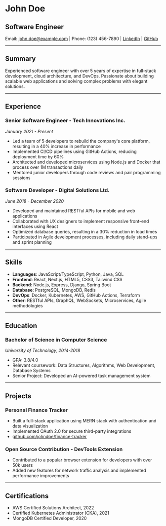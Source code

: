 # John Doe

## Software Engineer

Email: john.doe@example.com | Phone: (123) 456-7890 | [LinkedIn](https://linkedin.com/in/johndoe) | [GitHub](https://github.com/johndoe)

---

## Summary

Experienced software engineer with over 5 years of expertise in full-stack development, cloud architecture, and DevOps. Passionate about building scalable web applications and solving complex problems with elegant solutions.

---

## Experience

### Senior Software Engineer - Tech Innovations Inc.
*January 2021 - Present*

- Led a team of 5 developers to rebuild the company's core platform, resulting in a 40% increase in performance
- Implemented CI/CD pipelines using GitHub Actions, reducing deployment time by 60%
- Architected and developed microservices using Node.js and Docker that process over 1M transactions daily
- Mentored junior developers through code reviews and pair programming sessions

### Software Developer - Digital Solutions Ltd.
*June 2018 - December 2020*

- Developed and maintained RESTful APIs for mobile and web applications
- Collaborated with UX designers to implement responsive front-end interfaces using React
- Optimized database queries, resulting in a 30% reduction in load times
- Participated in Agile development processes, including daily stand-ups and sprint planning

---

## Skills

- **Languages**: JavaScript/TypeScript, Python, Java, SQL
- **Frontend**: React, Next.js, HTML5, CSS3, Tailwind CSS
- **Backend**: Node.js, Express, Django, Spring Boot
- **Database**: PostgreSQL, MongoDB, Redis
- **DevOps**: Docker, Kubernetes, AWS, GitHub Actions, Terraform
- **Other**: RESTful APIs, GraphQL, WebSockets, Microservices, Agile methodologies

---

## Education

### Bachelor of Science in Computer Science
*University of Technology, 2014-2018*

- GPA: 3.8/4.0
- Relevant coursework: Data Structures, Algorithms, Web Development, Database Systems
- Senior Project: Developed an AI-powered task management system

---

## Projects

### Personal Finance Tracker
- Built a full-stack application using MERN stack with authentication and data visualization
- Implemented OAuth 2.0 for secure third-party integrations
- [github.com/johndoe/finance-tracker](https://github.com/johndoe/finance-tracker)

### Open Source Contribution - DevTools Extension
- Contributed to a popular browser extension for developers with over 50k users
- Added new features for network traffic analysis and implemented performance improvements

---

## Certifications

- AWS Certified Solutions Architect, 2022
- Certified Kubernetes Administrator (CKA), 2021
- MongoDB Certified Developer, 2020